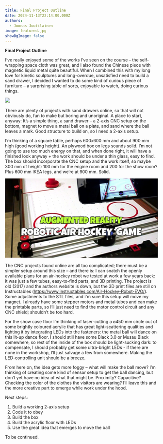 ```yaml
---
title: Final Project Outline
date: 2024-11-13T22:14:00.000Z
authors:
  - Joonas Juutilainen
image: featured.jpg
showBgImage: false
---
```

**Final Project Outline** 

I’ve really enjoyed some of the works I’ve seen on the course – the self-wrapping space cloth was great, and I also found the Chinese piece with magnetic liquid metal quite beautiful. When I combined this with my long love for kinetic sculptures and long-overdue, unsatisfied need to build a sand drawer, I decided I wanted to do some kind of curious piece of furniture – a surprising table of sorts, enjoyable to watch, doing curious things.

![](screenshot-2024-11-13-at-21.53.09.png)

There are plenty of projects with sand drawers online, so that will not obviously do, fun to make but boring and unoriginal. A place to start, anyway: It’s a simple thing, a sand drawer – a 2-axis CNC setup on the bottom, magnet to move a metal ball on a plate, and sand where the ball leaves a mark. Good structure to build on, so I need a 2-axis setup.

I’m thinking of a square table, perhaps 600x600 mm and about 900 mm high (good working height). An plywood box on legs sounds solid. I’m not going to use too much energy on that, and when done right, it will have a finished look anyway + the work should be under a thin glass, easy to find. The box should incorporate the CNC setup and the work itself, so maybe 300 mm of height: 100 mm for the engine room and 200 for the show room? Plus 600 mm IKEA legs, and we’re at 900 mm. Solid.

![](screenshot-2024-11-13-at-22.05.47.png)

The CNC projects found online are all too complicated; there must be a simpler setup around this size – and there is: I can snatch the openly available plans for an air-hockey robot we tested at work a few years back: it was just a few tubes, easy-to-find parts, and 3D printing. The project is old (2017) and the authors website is down, but the 3D print files are still on Instructables (https://www.instructables.com/Air-Hockey-Robot-EVO/). Some adjustments to the STL files, and I'm sure this setup will move my magnet. I already have some stepper motors and metal tubes and can make the printable parts, so I’ll just need to find the motor control circuit and any CNC shield; shouldn’t be too hard.

For the show case floor I’m thinking of laser-cutting a ø450 mm circle out of some brightly coloured acrylic that has great light-scattering qualities and lighting it by integrating LEDs into the fasteners: the metal ball will dance on this lit-up dance floor.  I should still have some Black 3.0 or Musau Black somewhere, so rest of the inside of the box should be light-sucking dark: to compensate, I should probably get some ultra-bright LEDs - if there are none in the workshop, I’ll just salvage a few from somewhere. Making the LED-controlling unit should be a breeze.

From here on, the idea gets more foggy – what will make the ball move? I’m thinking of creating some kind of sensor setup to get the ball dancing, but don’t yet have no idea of what that might be. Proximity? Capacitive? Checking the color of the clothes the visitors are wearing? I’ll leave this and the more creative part to emerge while work under the hood.

Next steps:

1. Build a working 2-axis setup
2. Code it to obey
3. Build the box
4. Build the acrylic floor with LEDs
5. Use the great idea that emerges to move the ball

To be continued.
